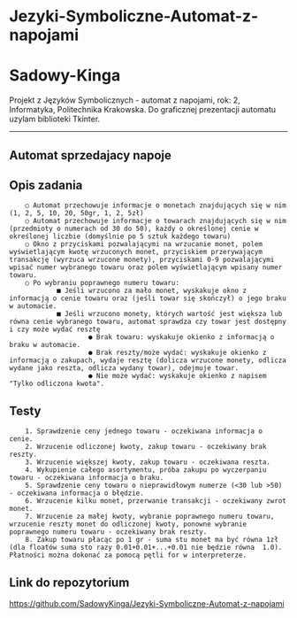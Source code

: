 # Jezyki-Symboliczne-Automat-z-napojami
# Sadowy-Kinga
Projekt z Języków Symbolicznych -  automat z napojami, rok: 2, Informatyka, Politechnika Krakowska.
Do graficznej prezentacji automatu uzylam biblioteki Tkinter.

-----------------------------------------------------------------------------------------------------
Automat sprzedajacy napoje
------------------------------------------------------------------------------------------------------

Opis zadania
------------------------------------------------------------------------------------------------------
        ○ Automat przechowuje informacje o monetach znajdujących się w nim (1, 2, 5, 10, 20, 50gr, 1, 2, 5zł) 
        ○ Automat przechowuje informacje o towarach znajdujących się w nim (przedmioty o numerach od 30 do 50), każdy o określonej cenie w określonej liczbie (domyślnie po 5 sztuk każdego towaru) 
        ○ Okno z przyciskami pozwalającymi na wrzucanie monet, polem wyświetlającym kwotę wrzuconych monet, przyciskiem przerywającym   transakcję (wyrzuca wrzucone monety), przyciskami 0-9 pozwalającymi wpisać numer wybranego towaru oraz polem wyświetlającym wpisany numer towaru. 
        ○ Po wybraniu poprawnego numeru towaru: 
                ■ Jeśli wrzucono za mało monet, wyskakuje okno z informacją o cenie towaru oraz (jeśli towar się skończył) o jego braku w automacie. 
                ■ Jeśli wrzucono monety, których wartość jest większa lub równa cenie wybranego towaru, automat sprawdza czy towar jest dostępny i czy może wydać resztę 
                        ● Brak towaru: wyskakuje okienko z informacją o braku w automacie.
                        ● Brak reszty/może wydać: wyskakuje okienko z informacją o zakupach, wydaje resztę (dolicza wrzucone monety, odlicza wydane jako reszta, odlicza wydany towar), odejmuje towar.
                        ● Nie może wydać: wyskakuje okienko z napisem "Tylko odliczona kwota". 
                    
Testy 
----------------------------------------------------------------------------------------------------------
        1. Sprawdzenie ceny jednego towaru - oczekiwana informacja o cenie.
        2. Wrzucenie odliczonej kwoty, zakup towaru - oczekiwany brak reszty. 
        3. Wrzucenie większej kwoty, zakup towaru - oczekiwana reszta. 
        4. Wykupienie całego asortymentu, próba zakupu po wyczerpaniu towaru - oczekiwana informacja o braku. 
        5. Sprawdzenie ceny towaru o nieprawidłowym numerze (<30 lub >50) - oczekiwana informacja o błędzie.
        6. Wrzucenie kilku monet, przerwanie transakcji - oczekiwany zwrot monet.
        7. Wrzucenie za małej kwoty, wybranie poprawnego numeru towaru, wrzucenie reszty monet do odliczonej kwoty, ponowne wybranie     poprawnego numeru towaru - oczekiwany brak reszty. 
        8. Zakup towaru płacąc po 1 gr - suma stu monet ma być równa 1zł (dla floatów suma sto razy 0.01+0.01+...+0.01 nie będzie równa  1.0). Płatności można dokonać za pomocą pętli for w interpreterze.
        
Link do repozytorium
----------------------------------------------------------------------------------------------------------
https://github.com/SadowyKinga/Jezyki-Symboliczne-Automat-z-napojami
